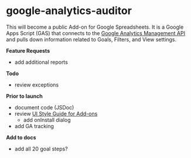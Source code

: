 # google-analytics-auditor
This will become a public Add-on for Google Spreadsheets. It is a Google Apps Script (GAS) that connects to the [Google Analytics Management API](https://developers.google.com/analytics/devguides/config/mgmt/v3/) and pulls down information related to Goals, Filters, and View settings.

**Feature Requests**
 - add additional reports

**Todo**
 - review exceptions

**Prior to launch**
 - document code (JSDoc)
 - review [UI Style Guide for Add-ons](https://developers.google.com/apps-script/add-ons/style)
   - add onInstall dialog
 - add GA tracking


**Add to docs**
 - add all 20 goal steps?